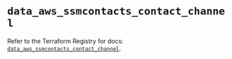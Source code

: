 # `data_aws_ssmcontacts_contact_channel`

Refer to the Terraform Registry for docs: [`data_aws_ssmcontacts_contact_channel`](https://registry.terraform.io/providers/hashicorp/aws/5.100.0/docs/data-sources/ssmcontacts_contact_channel).
